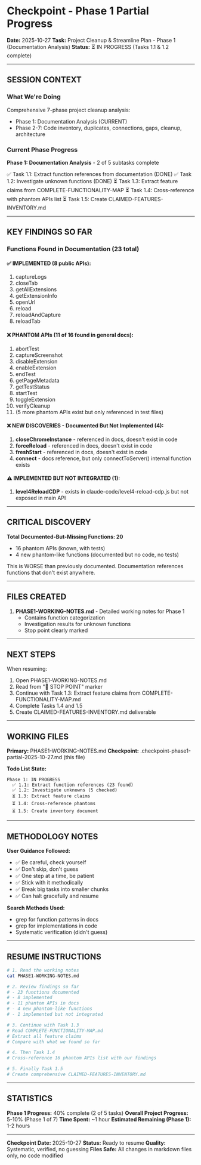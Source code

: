 # Checkpoint - Phase 1 Partial Progress

**Date:** 2025-10-27
**Task:** Project Cleanup & Streamline Plan - Phase 1 (Documentation Analysis)
**Status:** ⏳ IN PROGRESS (Tasks 1.1 & 1.2 complete)

---

## SESSION CONTEXT

### What We're Doing
Comprehensive 7-phase project cleanup analysis:
- Phase 1: Documentation Analysis (CURRENT)
- Phase 2-7: Code inventory, duplicates, connections, gaps, cleanup, architecture

### Current Phase Progress
**Phase 1: Documentation Analysis** - 2 of 5 subtasks complete

✅ Task 1.1: Extract function references from documentation (DONE)
✅ Task 1.2: Investigate unknown functions (DONE)
⏳ Task 1.3: Extract feature claims from COMPLETE-FUNCTIONALITY-MAP
⏳ Task 1.4: Cross-reference with phantom APIs list
⏳ Task 1.5: Create CLAIMED-FEATURES-INVENTORY.md

---

## KEY FINDINGS SO FAR

### Functions Found in Documentation (23 total)

#### ✅ IMPLEMENTED (8 public APIs):
1. captureLogs
2. closeTab
3. getAllExtensions
4. getExtensionInfo
5. openUrl
6. reload
7. reloadAndCapture
8. reloadTab

#### ❌ PHANTOM APIs (11 of 16 found in general docs):
1. abortTest
2. captureScreenshot
3. disableExtension
4. enableExtension
5. endTest
6. getPageMetadata
7. getTestStatus
8. startTest
9. toggleExtension
10. verifyCleanup
11. (5 more phantom APIs exist but only referenced in test files)

#### ❌ NEW DISCOVERIES - Documented But Not Implemented (4):
1. **closeChromeInstance** - referenced in docs, doesn't exist in code
2. **forceReload** - referenced in docs, doesn't exist in code
3. **freshStart** - referenced in docs, doesn't exist in code
4. **connect** - docs reference, but only connectToServer() internal function exists

#### ⚠️ IMPLEMENTED BUT NOT INTEGRATED (1):
1. **level4ReloadCDP** - exists in claude-code/level4-reload-cdp.js but not exposed in main API

---

## CRITICAL DISCOVERY

**Total Documented-But-Missing Functions: 20**
- 16 phantom APIs (known, with tests)
- 4 new phantom-like functions (documented but no code, no tests)

This is WORSE than previously documented. Documentation references functions that don't exist anywhere.

---

## FILES CREATED

1. **PHASE1-WORKING-NOTES.md** - Detailed working notes for Phase 1
   - Contains function categorization
   - Investigation results for unknown functions
   - Stop point clearly marked

---

## NEXT STEPS

When resuming:
1. Open PHASE1-WORKING-NOTES.md
2. Read from "🛑 STOP POINT" marker
3. Continue with Task 1.3: Extract feature claims from COMPLETE-FUNCTIONALITY-MAP.md
4. Complete Tasks 1.4 and 1.5
5. Create CLAIMED-FEATURES-INVENTORY.md deliverable

---

## WORKING FILES

**Primary:** PHASE1-WORKING-NOTES.md
**Checkpoint:** .checkpoint-phase1-partial-2025-10-27.md (this file)

**Todo List State:**
```
Phase 1: IN PROGRESS
  ✅ 1.1: Extract function references (23 found)
  ✅ 1.2: Investigate unknowns (5 checked)
  ⏳ 1.3: Extract feature claims
  ⏳ 1.4: Cross-reference phantoms
  ⏳ 1.5: Create inventory document
```

---

## METHODOLOGY NOTES

**User Guidance Followed:**
- ✅ Be careful, check yourself
- ✅ Don't skip, don't guess
- ✅ One step at a time, be patient
- ✅ Stick with it methodically
- ✅ Break big tasks into smaller chunks
- ✅ Can halt gracefully and resume

**Search Methods Used:**
- grep for function patterns in docs
- grep for implementations in code
- Systematic verification (didn't guess)

---

## RESUME INSTRUCTIONS

```bash
# 1. Read the working notes
cat PHASE1-WORKING-NOTES.md

# 2. Review findings so far
# - 23 functions documented
# - 8 implemented
# - 11 phantom APIs in docs
# - 4 new phantom-like functions
# - 1 implemented but not integrated

# 3. Continue with Task 1.3
# Read COMPLETE-FUNCTIONALITY-MAP.md
# Extract all feature claims
# Compare with what we found so far

# 4. Then Task 1.4
# Cross-reference 16 phantom APIs list with our findings

# 5. Finally Task 1.5
# Create comprehensive CLAIMED-FEATURES-INVENTORY.md
```

---

## STATISTICS

**Phase 1 Progress:** 40% complete (2 of 5 tasks)
**Overall Project Progress:** 5-10% (Phase 1 of 7)
**Time Spent:** ~1 hour
**Estimated Remaining (Phase 1):** 1-2 hours

---

**Checkpoint Date:** 2025-10-27
**Status:** Ready to resume
**Quality:** Systematic, verified, no guessing
**Files Safe:** All changes in markdown files only, no code modified
